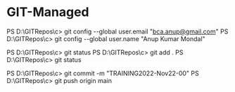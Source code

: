 # GIT-Managed

PS D:\GITRepos\c>  git config --global user.email "bca.anup@gmail.com"
PS D:\GITRepos\c>  git config --global user.name "Anup Kumar Mondal"

PS D:\GITRepos\c>  git status
PS D:\GITRepos\c>  git add .
PS D:\GITRepos\c>  git status

PS D:\GITRepos\c>  git commit -m "TRAINING2022-Nov22-00"
PS D:\GITRepos\c>  git push origin main